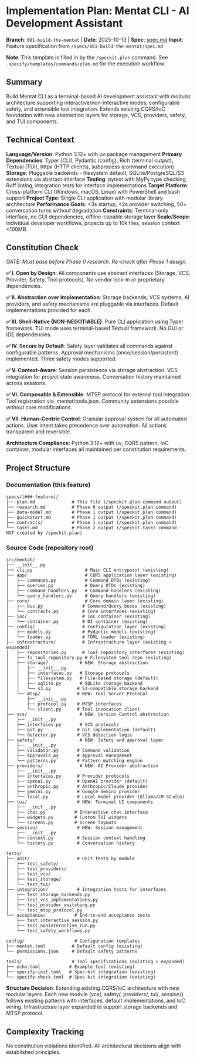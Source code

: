 # Implementation Plan: Mentat CLI - AI Development Assistant

**Branch**: `001-build-the-mentat` | **Date**: 2025-10-13 | **Spec**: [spec.md](spec.md)
**Input**: Feature specification from `/specs/001-build-the-mentat/spec.md`

**Note**: This template is filled in by the `/speckit.plan` command. See `.specify/templates/commands/plan.md` for the execution workflow.

## Summary

Build Mentat CLI as a terminal-based AI development assistant with modular architecture supporting interactive/non-interactive modes, configurable safety, and extensible tool integration. Extends existing CQRS/IoC foundation with new abstraction layers for storage, VCS, providers, safety, and TUI components.

## Technical Context

**Language/Version**: Python 3.12+ with uv package management
**Primary Dependencies**: Typer (CLI), Pydantic (config), Rich (terminal output), Textual (TUI), httpx (HTTP clients), subprocess (command execution)
**Storage**: Pluggable backends - filesystem default, SQLite/PostgreSQL/S3 extensions via abstract interface
**Testing**: pytest with MyPy type checking, Ruff linting, integration tests for interface implementations
**Target Platform**: Cross-platform CLI (Windows, macOS, Linux) with PowerShell and bash support
**Project Type**: Single CLI application with modular library architecture
**Performance Goals**: <3s startup, <2s provider switching, 50+ conversation turns without degradation
**Constraints**: Terminal-only interface, no GUI dependencies, offline-capable storage layer
**Scale/Scope**: Individual developer workflows, projects up to 10k files, session context <100MB

## Constitution Check

*GATE: Must pass before Phase 0 research. Re-check after Phase 1 design.*

**✅ I. Open by Design**: All components use abstract interfaces (Storage, VCS, Provider, Safety, Tool protocols). No vendor lock-in or proprietary dependencies.

**✅ II. Abstraction over Implementation**: Storage backends, VCS systems, AI providers, and safety mechanisms are pluggable via interfaces. Default implementations provided for each.

**✅ III. Shell-Native (NON-NEGOTIABLE)**: Pure CLI application using Typer framework. TUI mode uses terminal-based Textual framework. No GUI or IDE dependencies.

**✅ IV. Secure by Default**: Safety layer validates all commands against configurable patterns. Approval mechanisms (once/session/persistent) implemented. Three safety modes supported.

**✅ V. Context-Aware**: Session persistence via storage abstraction. VCS integration for project state awareness. Conversation history maintained across sessions.

**✅ VI. Composable & Extensible**: MTSP protocol for external tool integration. Tool registration via .mentat/tools.json. Community extensions possible without core modifications.

**✅ VII. Human-Centric Control**: Granular approval system for all automated actions. User intent takes precedence over automation. All actions transparent and reversible.

**Architecture Compliance**: Python 3.12+ with uv, CQRS pattern, IoC container, modular interfaces all maintained per constitution requirements.

## Project Structure

### Documentation (this feature)

```
specs/[###-feature]/
├── plan.md              # This file (/speckit.plan command output)
├── research.md          # Phase 0 output (/speckit.plan command)
├── data-model.md        # Phase 1 output (/speckit.plan command)
├── quickstart.md        # Phase 1 output (/speckit.plan command)
├── contracts/           # Phase 1 output (/speckit.plan command)
└── tasks.md             # Phase 2 output (/speckit.tasks command - NOT created by /speckit.plan)
```

### Source Code (repository root)

```
src/mentat/
├── __init__.py
├── cli.py                    # Main CLI entrypoint (existing)
├── app/                      # CQRS application layer (existing)
│   ├── commands.py           # Command DTOs (existing)
│   ├── queries.py            # Query DTOs (existing)  
│   ├── command_handlers.py   # Command handlers (existing)
│   └── query_handlers.py     # Query handlers (existing)
├── core/                     # Core domain layer (existing)
│   ├── bus.py               # Command/Query buses (existing)
│   └── contracts.py         # Core interfaces (existing)
├── ioc/                     # IoC container (existing)
│   └── container.py         # DI container (existing)
├── config/                  # Configuration layer (existing)
│   ├── models.py            # Pydantic models (existing)
│   └── loader.py            # TOML loader (existing)
├── infrastructure/          # Infrastructure layer (existing + expanded)
│   ├── repositories.py      # Tool repository interfaces (existing)
│   ├── fs_tool_repository.py # Filesystem tool repo (existing)
│   ├── storage/            # NEW: Storage abstraction
│   │   ├── __init__.py
│   │   ├── interfaces.py   # Storage protocols
│   │   ├── filesystem.py   # File-based storage (default)
│   │   ├── sqlite.py       # SQLite storage backend
│   │   └── s3.py          # S3-compatible storage backend
│   └── mtsp/              # NEW: Tool Server Protocol
│       ├── __init__.py
│       ├── protocol.py    # MTSP interfaces
│       └── client.py      # Tool invocation client
├── vcs/                    # NEW: Version Control abstraction
│   ├── __init__.py
│   ├── interfaces.py       # VCS protocols
│   ├── git.py             # Git implementation (default)
│   └── detector.py        # VCS detection logic
├── safety/                 # NEW: Safety and approval layer
│   ├── __init__.py
│   ├── validator.py       # Command validation
│   ├── approvals.py       # Approval management
│   └── patterns.py        # Pattern matching engine
├── providers/              # NEW: AI Provider abstraction
│   ├── __init__.py
│   ├── interfaces.py      # Provider protocols
│   ├── openai.py          # OpenAI provider (default)
│   ├── anthropic.py       # Anthropic/Claude provider
│   ├── gemini.py          # Google Gemini provider
│   └── local.py           # Local model provider (Ollama/LM Studio)
├── tui/                   # NEW: Terminal UI components
│   ├── __init__.py
│   ├── chat.py           # Interactive chat interface
│   ├── widgets.py        # Custom TUI widgets
│   └── screens.py        # Screen layouts
└── session/               # NEW: Session management
    ├── __init__.py
    ├── context.py         # Session context handling
    └── history.py         # Conversation history

tests/
├── unit/                  # Unit tests by module
│   ├── test_safety/
│   ├── test_providers/
│   ├── test_vcs/
│   ├── test_storage/
│   └── test_tui/
├── integration/           # Integration tests for interfaces
│   ├── test_storage_backends.py
│   ├── test_vcs_implementations.py
│   ├── test_provider_switching.py
│   └── test_mtsp_protocol.py
└── acceptance/           # End-to-end acceptance tests
    ├── test_interactive_session.py
    ├── test_noninteractive_run.py
    └── test_safety_workflows.py

config/                   # Configuration templates
├── mentat.toml          # Default config (existing)
└── permissions.json     # Default safety patterns

tools/                   # Tool specifications (existing + expanded)
├── echo.toml           # Example tool (existing)
├── specify-init.toml   # Spec-kit integration (existing)
└── specify-check.toml  # Spec-kit integration (existing)
```

**Structure Decision**: Extending existing CQRS/IoC architecture with new modular layers. Each new module (vcs/, safety/, providers/, tui/, session/) follows existing patterns with interfaces, default implementations, and IoC wiring. Infrastructure layer expanded to support storage backends and MTSP protocol.

## Complexity Tracking

No constitution violations identified. All architectural decisions align with established principles.
